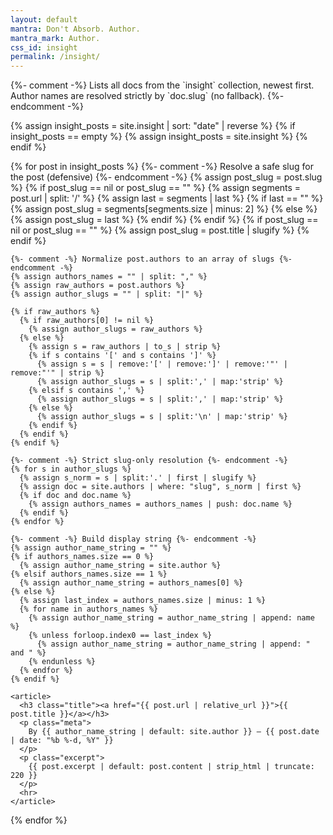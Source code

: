 ```yaml
---
layout: default
mantra: Don't Absorb. Author.
mantra_mark: Author.
css_id: insight
permalink: /insight/
---
```


<section id="insights-stream">
  {%- comment -%}
  Lists all docs from the `insight` collection, newest first.
  Author names are resolved strictly by `doc.slug` (no fallback).
  {%- endcomment -%}

  {% assign insight_posts = site.insight | sort: "date" | reverse %}
  {% if insight_posts == empty %}
    {% assign insight_posts = site.insight %}
  {% endif %}

  {% for post in insight_posts %}
    {%- comment -%} Resolve a safe slug for the post (defensive) {%- endcomment -%}
    {% assign post_slug = post.slug %}
    {% if post_slug == nil or post_slug == "" %}
      {% assign segments = post.url | split: '/' %}
      {% assign last = segments | last %}
      {% if last == "" %}
        {% assign post_slug = segments[segments.size | minus: 2] %}
      {% else %}
        {% assign post_slug = last %}
      {% endif %}
    {% endif %}
    {% if post_slug == nil or post_slug == "" %}
      {% assign post_slug = post.title | slugify %}
    {% endif %}

    {%- comment -%} Normalize post.authors to an array of slugs {%- endcomment -%}
    {% assign authors_names = "" | split: "," %}
    {% assign raw_authors = post.authors %}
    {% assign author_slugs = "" | split: "|" %}

    {% if raw_authors %}
      {% if raw_authors[0] != nil %}
        {% assign author_slugs = raw_authors %}
      {% else %}
        {% assign s = raw_authors | to_s | strip %}
        {% if s contains '[' and s contains ']' %}
          {% assign s = s | remove:'[' | remove:']' | remove:'"' | remove:"'" | strip %}
          {% assign author_slugs = s | split:',' | map:'strip' %}
        {% elsif s contains ',' %}
          {% assign author_slugs = s | split:',' | map:'strip' %}
        {% else %}
          {% assign author_slugs = s | split:'\n' | map:'strip' %}
        {% endif %}
      {% endif %}
    {% endif %}

    {%- comment -%} Strict slug-only resolution {%- endcomment -%}
    {% for s in author_slugs %}
      {% assign s_norm = s | split:'.' | first | slugify %}
      {% assign doc = site.authors | where: "slug", s_norm | first %}
      {% if doc and doc.name %}
        {% assign authors_names = authors_names | push: doc.name %}
      {% endif %}
    {% endfor %}

    {%- comment -%} Build display string {%- endcomment -%}
    {% assign author_name_string = "" %}
    {% if authors_names.size == 0 %}
      {% assign author_name_string = site.author %}
    {% elsif authors_names.size == 1 %}
      {% assign author_name_string = authors_names[0] %}
    {% else %}
      {% assign last_index = authors_names.size | minus: 1 %}
      {% for name in authors_names %}
        {% assign author_name_string = author_name_string | append: name %}
        {% unless forloop.index0 == last_index %}
          {% assign author_name_string = author_name_string | append: " and " %}
        {% endunless %}
      {% endfor %}
    {% endif %}

    <article>
      <h3 class="title"><a href="{{ post.url | relative_url }}">{{ post.title }}</a></h3>
      <p class="meta">
        By {{ author_name_string | default: site.author }} — {{ post.date | date: "%b %-d, %Y" }}
      </p>
      <p class="excerpt">
        {{ post.excerpt | default: post.content | strip_html | truncate: 220 }}
      </p>
      <hr>
    </article>
  {% endfor %}
</section>
